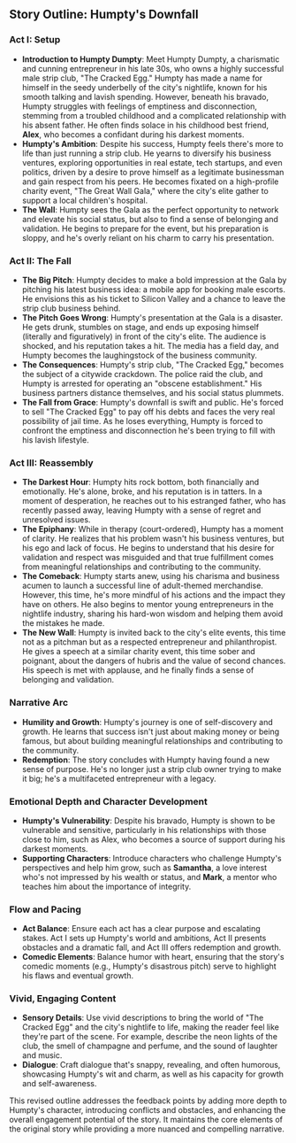 



## Story Outline: Humpty's Downfall

### Act I: Setup

- **Introduction to Humpty Dumpty**: Meet Humpty Dumpty, a charismatic and cunning entrepreneur in his late 30s, who owns a highly successful male strip club, "The Cracked Egg." Humpty has made a name for himself in the seedy underbelly of the city's nightlife, known for his smooth talking and lavish spending. However, beneath his bravado, Humpty struggles with feelings of emptiness and disconnection, stemming from a troubled childhood and a complicated relationship with his absent father. He often finds solace in his childhood best friend, **Alex**, who becomes a confidant during his darkest moments.
- **Humpty's Ambition**: Despite his success, Humpty feels there's more to life than just running a strip club. He yearns to diversify his business ventures, exploring opportunities in real estate, tech startups, and even politics, driven by a desire to prove himself as a legitimate businessman and gain respect from his peers. He becomes fixated on a high-profile charity event, "The Great Wall Gala," where the city's elite gather to support a local children's hospital.
- **The Wall**: Humpty sees the Gala as the perfect opportunity to network and elevate his social status, but also to find a sense of belonging and validation. He begins to prepare for the event, but his preparation is sloppy, and he's overly reliant on his charm to carry his presentation.

### Act II: The Fall

- **The Big Pitch**: Humpty decides to make a bold impression at the Gala by pitching his latest business idea: a mobile app for booking male escorts. He envisions this as his ticket to Silicon Valley and a chance to leave the strip club business behind.
- **The Pitch Goes Wrong**: Humpty's presentation at the Gala is a disaster. He gets drunk, stumbles on stage, and ends up exposing himself (literally and figuratively) in front of the city's elite. The audience is shocked, and his reputation takes a hit. The media has a field day, and Humpty becomes the laughingstock of the business community.
- **The Consequences**: Humpty's strip club, "The Cracked Egg," becomes the subject of a citywide crackdown. The police raid the club, and Humpty is arrested for operating an "obscene establishment." His business partners distance themselves, and his social status plummets.
- **The Fall from Grace**: Humpty's downfall is swift and public. He's forced to sell "The Cracked Egg" to pay off his debts and faces the very real possibility of jail time. As he loses everything, Humpty is forced to confront the emptiness and disconnection he's been trying to fill with his lavish lifestyle.

### Act III: Reassembly

- **The Darkest Hour**: Humpty hits rock bottom, both financially and emotionally. He's alone, broke, and his reputation is in tatters. In a moment of desperation, he reaches out to his estranged father, who has recently passed away, leaving Humpty with a sense of regret and unresolved issues.
- **The Epiphany**: While in therapy (court-ordered), Humpty has a moment of clarity. He realizes that his problem wasn't his business ventures, but his ego and lack of focus. He begins to understand that his desire for validation and respect was misguided and that true fulfillment comes from meaningful relationships and contributing to the community.
- **The Comeback**: Humpty starts anew, using his charisma and business acumen to launch a successful line of adult-themed merchandise. However, this time, he's more mindful of his actions and the impact they have on others. He also begins to mentor young entrepreneurs in the nightlife industry, sharing his hard-won wisdom and helping them avoid the mistakes he made.
- **The New Wall**: Humpty is invited back to the city's elite events, this time not as a pitchman but as a respected entrepreneur and philanthropist. He gives a speech at a similar charity event, this time sober and poignant, about the dangers of hubris and the value of second chances. His speech is met with applause, and he finally finds a sense of belonging and validation.

### Narrative Arc

- **Humility and Growth**: Humpty's journey is one of self-discovery and growth. He learns that success isn't just about making money or being famous, but about building meaningful relationships and contributing to the community.
- **Redemption**: The story concludes with Humpty having found a new sense of purpose. He's no longer just a strip club owner trying to make it big; he's a multifaceted entrepreneur with a legacy.

### Emotional Depth and Character Development

- **Humpty's Vulnerability**: Despite his bravado, Humpty is shown to be vulnerable and sensitive, particularly in his relationships with those close to him, such as Alex, who becomes a source of support during his darkest moments.
- **Supporting Characters**: Introduce characters who challenge Humpty's perspectives and help him grow, such as **Samantha**, a love interest who's not impressed by his wealth or status, and **Mark**, a mentor who teaches him about the importance of integrity.

### Flow and Pacing

- **Act Balance**: Ensure each act has a clear purpose and escalating stakes. Act I sets up Humpty's world and ambitions, Act II presents obstacles and a dramatic fall, and Act III offers redemption and growth.
- **Comedic Elements**: Balance humor with heart, ensuring that the story's comedic moments (e.g., Humpty's disastrous pitch) serve to highlight his flaws and eventual growth.

### Vivid, Engaging Content

- **Sensory Details**: Use vivid descriptions to bring the world of "The Cracked Egg" and the city's nightlife to life, making the reader feel like they're part of the scene. For example, describe the neon lights of the club, the smell of champagne and perfume, and the sound of laughter and music.
- **Dialogue**: Craft dialogue that's snappy, revealing, and often humorous, showcasing Humpty's wit and charm, as well as his capacity for growth and self-awareness.

This revised outline addresses the feedback points by adding more depth to Humpty's character, introducing conflicts and obstacles, and enhancing the overall engagement potential of the story. It maintains the core elements of the original story while providing a more nuanced and compelling narrative.